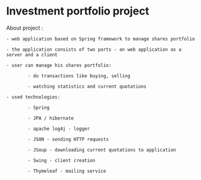 # Investment portfolio project


About project :

    - web application based on Spring framework to manage shares portfolio

    - the application consists of two parts - an web application as a server and a client

    - user can manage his shares portfolio:

            - do transactions like buying, selling

            - watching statistics and current quotations

    - used technologies:

            - Spring

            - JPA / hibernate

            - apache log4j - logger

            - JSON - sending HTTP requests

            - JSoup - downloading current quotations to application

            - Swing - client creation

            - Thymeleaf - mailing service

